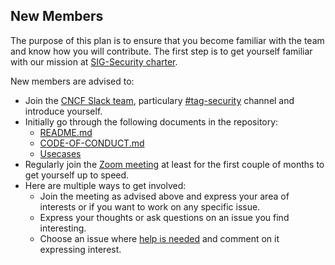 ## New Members

The purpose of this plan is to ensure that you become familiar with the team and know how you will contribute. The first step is to get yourself familiar with our mission at [SIG-Security charter](governance/charter.md).

New members are advised to:

* Join the [CNCF Slack team](https://slack.cncf.io/), particulary [#tag-security](https://cloud-native.slack.com/messages/CDJ7MLT8S) channel and introduce yourself.
* Initially go through the following documents in the repository:
	* [README.md](https://github.com/cncf/tag-security/blob/main/README.md) 
	* [CODE-OF-CONDUCT.md](https://github.com/cncf/tag-security/blob/main/CODE-OF-CONDUCT.md)
	* [Usecases](https://github.com/cncf/tag-security/tree/main/usecase-personas)
* Regularly join the [Zoom meeting](https://github.com/cncf/tag-security/blob/main/README.md#meeting-time) at least for the first couple of months to get yourself up to speed. 
* Here are multiple ways to get involved:
	* Join the meeting as advised above and express your area of interests or if you want to work on any specific issue.
	* Express your thoughts or ask questions on an issue you find interesting.
	* Choose an issue where [help is needed](https://github.com/cncf/tag-security/labels/help%20wanted) and comment on it expressing interest. 

